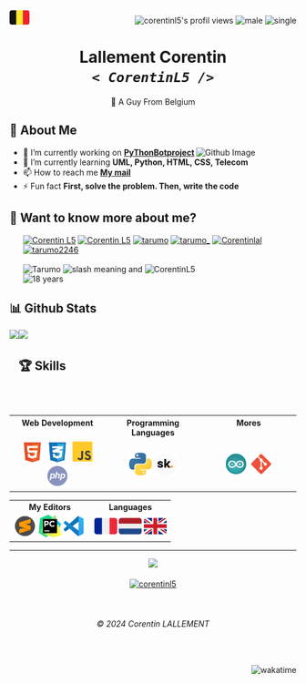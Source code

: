 <img align="left" src="assets/flags/belgium.svg" width="35em">
<p align="right">
	<img src="https://komarev.com/ghpvc/?username=corentinl5&label=Profile%20views&color=d1af52&style=for-the-badge" alt="corentinl5's profil views" />
	<img src="https://img.shields.io/badge/male-1DA1F2.svg?style=for-the-badge" alt="male">
	<img src="https://img.shields.io/badge/single-FF4444.svg?style=for-the-badge" alt="single">
</p>

<div align="center">
	<h1> 
		Lallement Corentin 
		<br><code><i>< CorentinL5 /></i></code>
	</h1>
	<p> 
		🔭 A Guy From Belgium 
	</p>
</div>

## 📜 About Me

<img width="35%" align="right" alt="Github Image" src="https://raw.githubusercontent.com/onimur/.github/master/.resources/git-header.svg" />

- 🔭 I’m currently working on **[PyThonBotproject](https://github.com/CorentinL5/PyThonBotproject)**
- 🌱 I’m currently learning **UML, Python, HTML, CSS, Telecom**
- 📫 How to reach me **[My mail](mailto:corentinlallement5+contact-github@gmail.com)**
- ⚡ Fun fact **First, solve the problem. Then, write the code**


## 🤔 Want to know more about me?
<ul type="none">
	<li>
		<a href="https://github.com/CorentinL5"><img src="https://img.shields.io/badge/GitHub-C5D1DE.svg?&logo=GitHub&logoColor=black&style=for-the-badge" alt="Corentin L5"></a>
		<a href="https://discord.gg/7GmWpkNuMV"><img src="https://img.shields.io/badge/Discord-5865F2.svg?&logo=Discord&logoColor=white&style=for-the-badge" alt="Corentin L5"></a>
		<a href="https://www.youtube.com/c/tarumo"><img src="https://img.shields.io/badge/YouTube-FF0000.svg?&logo=YouTube&logoColor=white&style=for-the-badge" alt="tarumo"></a>
		<a href="https://www.twitch.tv/tarumo_"><img src="https://img.shields.io/badge/Twitch-6441A5.svg?&logo=Twitch&logoColor=white&style=for-the-badge" alt="tarumo_"></a>
		<a href="https://www.instagram.com/corentinlal/"><img src="https://img.shields.io/badge/Instagram-E4405F.svg?&logo=Instagram&logoColor=white&style=for-the-badge" alt="Corentinlal"></a>
		<a href="https://twitter.com/tarumo2246"><img src="https://img.shields.io/badge/Twitter-1DA1F2.svg?&logo=Twitter&logoColor=white&style=for-the-badge" alt="tarumo2246"></a>
	</li>
	<li>
		<br>
	</li>
	<li>
		<img src="https://img.shields.io/badge/Tarumo-FF4060.svg?style=for-the-badge" alt="Tarumo">
		<img src="https://img.shields.io/badge//-555555.svg?style=for-the-badge" alt="slash meaning and">
		<img src="https://img.shields.io/badge/CorentinL5-1DA1F2.svg?style=for-the-badge" alt="CorentinL5">
	</li>
	<li><img src="https://img.shields.io/badge/Age-18-F4A7E9.svg?style=for-the-badge" alt="18 years"></li>
</ul>

## 📊 Github Stats
<img align="left" src="https://github-readme-stats.vercel.app/api/top-langs/?username=CorentinL5&hide_border=true&layout=compact&theme=transparent" height="150px">
<img src="https://github-readme-stats.vercel.app/api?username=CorentinL5&show_icons=true&count_private=true&hide_border=true&theme=transparent" height="150px">


## 🏆 Skills
<div  align="center">
	<table>
		<tr>
			<th valign="top" width="33.33%">Web Development</th>
			<th valign="top" width="33.33%">Programming Languages</th>
			<th valign="top" width="33.33%">Mores</th>
		</tr>
		<tr>
			<td>
				<div align="center">
					<img src="assets/skills/html-5.svg" alt="HTML5" width="40em">
					<img src="assets/skills/css-3.svg" alt="CSS3" width="40em">
					<img src="assets/skills/javascript.svg" alt="JavaScript" width="40em">
					<img src="assets/skills/php.svg" alt="PHP" width="40em">
				</div>
			</td>
			<td>
				<div align="center">
					<img src="assets/skills/python.svg" alt="Python" width="40em">
					<img src="assets/skills/skript.svg" alt="Skript Minecraft" width="40em">
				</div>
			</td>
			<td>
				<div align="center">
				<img src="assets/skills/arduino.svg" alt="Arduino" width="40em">
				<img src="assets/skills/git.svg" alt="Git" width="40em">
			</div>
			</td>    
		</tr>
	</table>
	<table>
		<tr>
			<th valign="top" width="50%">My Editors</th>
			<th valign="top" width="50%">Languages</th>
		</tr>
		<tr>
			<td>
				<div align="center">
					<img src="assets/editors/sublime-text.svg" alt="Sublime Text" width="40em">
					<img src="assets/editors/jb-pycharm.svg" alt="Jet-Brains Pycharm" width="40em">
					<img src="assets/editors/vs-code.svg" alt="Visual Studio Code" width="40em">
				</div>
			</td>
			<td>
				<div align="center">
					<img src="assets/flags/lang-fr.svg" alt="flag of france" width=40em>
					<img src="assets/flags/lang-nl.svg" alt="flag of netherlands" width=40em>
					<img src="assets/flags/lang-en.svg" alt="flag of united kingdom" width=40em>
				</div>
			</td>	
		</tr>
	</table>
	<hr>
	<div>
		<img src="https://spotify-github-profile.vercel.app/api/view?uid=31ortz4nan36ldsywwgzwnvp6c5y&cover_image=true&theme=novatorem&show_offline=true&background_color=121212&interchange=true&bar_color_cover=false&bar_color=53b14a" />
	</div>  
	<br>
	<div>
		<a href="https://www.buymeacoffee.com/corentinl5">
			<img src="https://cdn.buymeacoffee.com/buttons/v2/default-yellow.png" height="40" width="168" alt="corentinl5" />
		</a>
	</div>
	<br><br>
	<h6>© 2024 Corentin LALLEMENT</h6>

</div>

<br>

<a href="https://wakatime.com/badge/user/579bed4b-39bc-4178-85cd-cca984453d63/project/018e7719-8a6b-48c3-8d8b-8581fc3eda3f"><img align="right" src="https://wakatime.com/badge/user/579bed4b-39bc-4178-85cd-cca984453d63/project/018e7719-8a6b-48c3-8d8b-8581fc3eda3f.svg" alt="wakatime">
</a>
